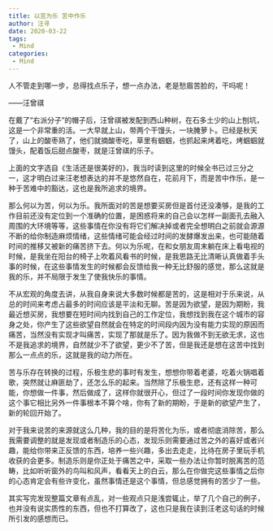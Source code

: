 ```yaml
---
title: 以苦为乐 苦中作乐
author: 汪寻
date: 2020-03-22
tags:
 - Mind
categories:
 - Mind
---
```


人不管走到哪一步，总得找点乐子，想一点办法，老是愁眉苦脸的，干吗呢！

——汪曾祺

<!-- more -->

在戴了“右派分子”的帽子后，汪曾祺被发配到西山种树，在石多土少的山上刨坑，这是一个非常重的活。一大早就上山，带两个干馒头，一块腌萝卜。已经是秋天了，山上的酸枣熟了，他们就摘酸枣吃，草里有蝈蝈，也抓起来烤着吃，烤蝈蝈就馒头，配着饭后甜点酸枣，就是汪曾祺的乐子。

上面的文字选自《生活还是很美好的》，我当时读到这里的时候全书已过三分之一，这才明白过来汪老想表达的并不是悠然自在，花前月下，而是苦中作乐，是一种于苦难中的豁达，这也是我所追求的境界。

那么何以为苦，何以为乐。我所面对的苦是想要买房但是首付还没凑够，是我的工作目前还没有定位到一个准确的位置，是困惑将来的自己会以怎样一副面孔去融入周围的大环境等等，这些事情在你没有将它们解决掉或者完全想明白之前就会源源不断的给你制造麻烦情绪，这些情绪可能会经过时间的发酵爆发出来，也可能随着时间的推移又被新的痛苦挤下去。何以为乐呢，在和女朋友周末躺在床上看电视的时候，是我坐在阳台的椅子上吹着风看书的时候，是我思路无比清晰认真做着手头事的时候，在这些事情发生的时候都会反馈给我一种无比舒服的感觉，那么这就是我的乐，并不局限于发生了使我快乐的事情。

不从宏观的角度去讲，从我自身来说大多数时候都是苦的，这是相对于乐来说，从总的时间来考虑占最多的时间应该是平淡和无聊。苦是因为欲望，是因为期盼，我最近想买房，我想要在短时间内找到自己的工作定位，我想找到我在这个城市的容身之处，你产生了这些欲望自然就会在特定的时间段内因为没有能力实现的原因而痛苦，当然没有实现才叫痛苦，实现了那就是乐了。因为我做不到无欲无求，这也不是我追求的境界，自然就少不了欲望，更少不了苦，但是我还是想在这苦中找到那么一点点的乐，这就是我的动力所在。

苦与乐存在转换的过程，乐极生悲的事时有发生，想想你带着老婆，吃着火锅唱着歌，突然就让麻匪劫了，还怎么乐的起来。当然除了乐极生悲，还有这样一种可能，你想做一件事，然后做成了，这样你就很开心，但过了一段时间你发现你做的这个事它相比另外一件事根本不算个啥，你有了新的期盼，于是新的欲望产生了，新的轮回开始了。

对于我来说苦的来源就这么几种，我的目的是将苦化为乐，或者彻底消除苦，那么我需要调整的就是发现或者制造乐的心态，发现乐则需要通过苦之外的喜好或者兴趣，能给你带来正反馈的东西，培养一些兴趣，多出去走走，比待在房子里玩手机收获的会更多。制造乐则是你正处于痛苦之中，采取一些办法让你暂时脱离苦的范畴，比如听听窗外的鸟叫和风声，看看天上的白云，那么在你做完这些事情之后你的心态肯定会有些许变化，虽然事情还是这个事情，但总感觉拥有的苦少了一些。

其实写完发现整篇文章有点乱，对一些观点只是浅尝辄止，举了几个自己的例子，也并没有说实质性的东西，但也不打算改了，这也只是我在读到汪老这句话的时候所引发的感想而已。

